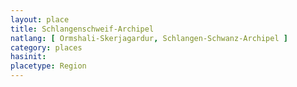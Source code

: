 ```yaml
---
layout: place
title: Schlangenschweif-Archipel
natlang: [ Ormshali-Skerjagardur, Schlangen-Schwanz-Archipel ]
category: places
hasinit:
placetype: Region
---
```

